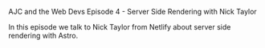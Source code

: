 AJC and the Web Devs Episode 4 - Server Side Rendering with Nick Taylor

In this episode we talk to Nick Taylor from Netlify about server side rendering with Astro.